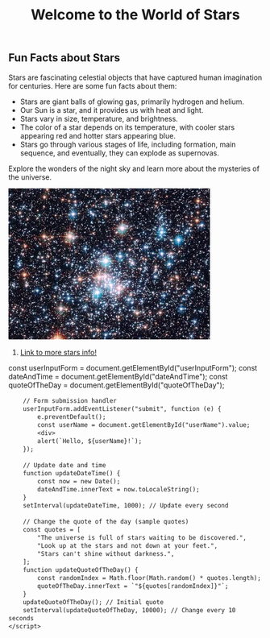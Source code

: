 <html lang="en">
<head>
 
</head>
<body>
    <header>
        <h1>Welcome to the World of Stars</h1>
    </header>
    <div class="container">
        <h2>Fun Facts about Stars</h2>
        <p>Stars are fascinating celestial objects that have captured human imagination for centuries. Here are some fun facts about them:</p>
        <ul>
            <li>Stars are giant balls of glowing gas, primarily hydrogen and helium.</li>
            <li>Our Sun is a star, and it provides us with heat and light.</li>
            <li>Stars vary in size, temperature, and brightness.</li>
            <li>The color of a star depends on its temperature, with cooler stars appearing red and hotter stars appearing blue.</li>
            <li>Stars go through various stages of life, including formation, main sequence, and eventually, they can explode as supernovas.</li>
        </ul>
        <p>Explore the wonders of the night sky and learn more about the mysteries of the universe.</p>
      <img src="star.jpg">
      <ol>
          <li>
              <a href="https://www.space.com/57-stars-formation-classification-and-constellations.html">Link to more stars info!</a>
          </li>
      </ol>
      <div>
      const userInputForm = document.getElementById("userInputForm");
        const dateAndTime = document.getElementById("dateAndTime");
        const quoteOfTheDay = document.getElementById("quoteOfTheDay");

        // Form submission handler
        userInputForm.addEventListener("submit", function (e) {
            e.preventDefault();
            const userName = document.getElementById("userName").value;
            <div>
            alert(`Hello, ${userName}!`);
        });

        // Update date and time
        function updateDateTime() {
            const now = new Date();
            dateAndTime.innerText = now.toLocaleString();
        }
        setInterval(updateDateTime, 1000); // Update every second

        // Change the quote of the day (sample quotes)
        const quotes = [
            "The universe is full of stars waiting to be discovered.",
            "Look up at the stars and not down at your feet.",
            "Stars can't shine without darkness.",
        ];
        function updateQuoteOfTheDay() {
            const randomIndex = Math.floor(Math.random() * quotes.length);
            quoteOfTheDay.innerText = `"${quotes[randomIndex]}"`;
        }
        updateQuoteOfTheDay(); // Initial quote
        setInterval(updateQuoteOfTheDay, 10000); // Change every 10 seconds
    </script>
</body>
</html>
    
  
